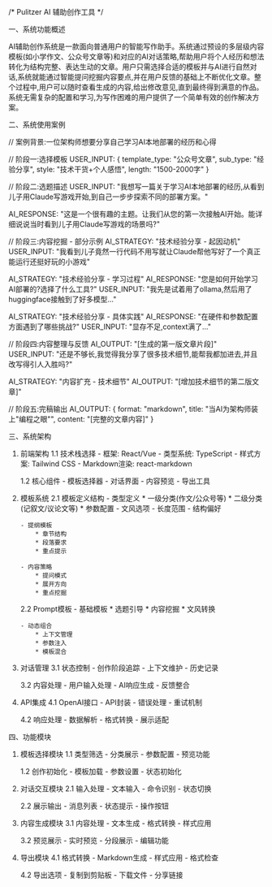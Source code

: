 /* Pulitzer AI 辅助创作工具 */

一、系统功能概述

AI辅助创作系统是一款面向普通用户的智能写作助手。系统通过预设的多层级内容模板(如小学作文、公众号文章等)和对应的AI对话策略,帮助用户将个人经历和想法转化为结构完整、表达生动的文章。用户只需选择合适的模板并与AI进行自然对话,系统就能通过智能提问挖掘内容要点,并在用户反馈的基础上不断优化文章。整个过程中,用户可以随时查看生成的内容,给出修改意见,直到最终得到满意的作品。系统无需复杂的配置和学习,为写作困难的用户提供了一个简单有效的创作解决方案。

二、系统使用案例

// 案例背景:一位架构师想要分享自己学习AI本地部署的经历和心得

// 阶段一:选择模板
USER_INPUT: {
    template_type: "公众号文章",
    sub_type: "经验分享",
    style: "技术干货+个人感悟",
    length: "1500-2000字"
}

// 阶段二:选题描述
USER_INPUT: "我想写一篇关于学习AI本地部署的经历,从看到儿子用Claude写游戏开始,到自己一步步探索不同的部署方案。"

AI_RESPONSE: "这是一个很有趣的主题。让我们从您的第一次接触AI开始。能详细说说当时看到儿子用Claude写游戏的场景吗?"

// 阶段三:内容挖掘 - 部分示例
AI_STRATEGY: "技术经验分享 - 起因动机"
USER_INPUT: "我看到儿子竟然一行代码不用写就让Claude帮他写好了一个真正能运行还挺好玩的小游戏"

AI_STRATEGY: "技术经验分享 - 学习过程"
AI_RESPONSE: "您是如何开始学习AI部署的?选择了什么工具?"
USER_INPUT: "我先是试着用了ollama,然后用了huggingface接触到了好多模型..."

AI_STRATEGY: "技术经验分享 - 具体实践"
AI_RESPONSE: "在硬件和参数配置方面遇到了哪些挑战?"
USER_INPUT: "显存不足,context满了..."

// 阶段四:内容整理与反馈
AI_OUTPUT: "[生成的第一版文章片段]"
USER_INPUT: "还是不够长,我觉得我分享了很多技术细节,能帮我都加进去,并且改写得引人入胜吗?"

AI_STRATEGY: "内容扩充 - 技术细节"
AI_OUTPUT: "[增加技术细节的第二版文章]"

// 阶段五:完稿输出
AI_OUTPUT: {
    format: "markdown",
    title: "当AI为架构师装上"编程之眼"",
    content: "[完整的文章内容]"
}

三、系统架构

1. 前端架构
   1.1 技术栈选择
       - 框架: React/Vue
       - 类型系统: TypeScript
       - 样式方案: Tailwind CSS
       - Markdown渲染: react-markdown
   
   1.2 核心组件
       - 模板选择器
       - 对话界面
       - 内容预览
       - 导出工具

2. 模板系统
   2.1 模板定义结构
       - 类型定义
           * 一级分类(作文/公众号等)
           * 二级分类(记叙文/议论文等)
           * 参数配置
               - 文风选项
               - 长度范围
               - 结构偏好
       
       - 提纲模板
           * 章节结构
           * 段落要求
           * 重点提示
       
       - 内容策略
           * 提问模式
           * 展开方向
           * 重点挖掘
   
   2.2 Prompt模板
       - 基础模板
           * 选题引导
           * 内容挖掘
           * 文风转换
       
       - 动态组合
           * 上下文管理
           * 参数注入
           * 模板混合

3. 对话管理
   3.1 状态控制
       - 创作阶段追踪
       - 上下文维护
       - 历史记录
   
   3.2 内容处理
       - 用户输入处理
       - AI响应生成
       - 反馈整合

4. API集成
   4.1 OpenAI接口
       - API封装
       - 错误处理
       - 重试机制
   
   4.2 响应处理
       - 数据解析
       - 格式转换
       - 展示适配

四、功能模块

1. 模板选择模块
   1.1 类型筛选
       - 分类展示
       - 参数配置
       - 预览功能
   
   1.2 创作初始化
       - 模板加载
       - 参数设置
       - 状态初始化

2. 对话交互模块
   2.1 输入处理
       - 文本输入
       - 命令识别
       - 状态切换
   
   2.2 展示输出
       - 消息列表
       - 状态提示
       - 操作按钮

3. 内容生成模块
   3.1 内容处理
       - 文本生成
       - 格式转换
       - 样式应用
   
   3.2 预览展示
       - 实时预览
       - 分段展示
       - 编辑功能

4. 导出模块
   4.1 格式转换
       - Markdown生成
       - 样式应用
       - 格式检查
   
   4.2 导出选项
       - 复制到剪贴板
       - 下载文件
       - 分享链接
